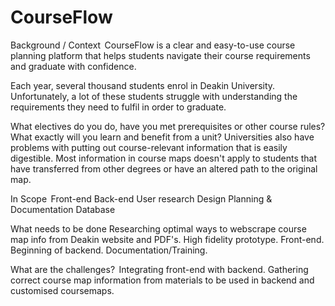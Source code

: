 # CourseFlow
Background / Context 
CourseFlow is a clear and easy-to-use course planning platform that helps students navigate their course requirements and graduate with confidence.

Each year, several thousand students enrol in Deakin University. Unfortunately, a lot of these students struggle with understanding the requirements they need to fulfil in order to graduate.

What electives do you do, have you met prerequisites or other course rules? What exactly will you learn and benefit from a unit? Universities also have problems with putting out course-relevant information that is easily digestible. Most information in course maps doesn't apply to students that have transferred from other degrees or have an altered path to the original map.

In Scope 
Front-end
Back-end
User research
Design Planning & Documentation
Database

What needs to be done
Researching optimal ways to webscrape course map info from Deakin website and PDF's.
High fidelity prototype.
Front-end.
Beginning of backend.
Documentation/Training.


What are the challenges? 
Integrating front-end with backend.
Gathering correct course map information from materials to be used in backend and customised coursemaps.
